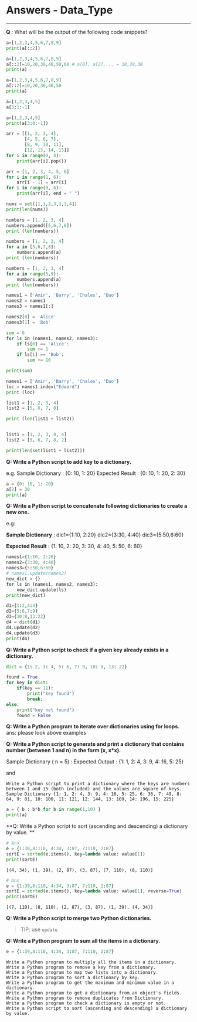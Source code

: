 
# Answers - Data_Type
-----

**Q** : What will be the output of the following code snippets?


```python
a=[1,2,3,4,5,6,7,8,9]
print(a[::2])
```


```python
a=[1,2,3,4,5,6,7,8,9]
a[::2]=10,20,30,40,50,60 # a[0], a[2],... = 10,20,30
print(a)
```


```python
a=[1,2,3,4,5,6,7,8,9]
a[::2]=10,20,30,40,50
print(a)
```


```python
a=[1,2,3,4,5]
a[3:1:-1]
```


```python
a=[1,2,3,4,5]
print(a[3:0:-1])
```


```python
arr = [[1, 2, 3, 4],
       [4, 5, 6, 7],
       [8, 9, 10, 11],
       [12, 13, 14, 15]]
for i in range(0, 4):
    print(arr[i].pop())
```


```python
arr = [1, 2, 3, 4, 5, 6]
for i in range(1, 6):
    arr[i - 1] = arr[i]
for i in range(0, 6): 
    print(arr[i], end = " ")
```


```python
nums = set([1,1,2,3,3,3,4])
print(len(nums))
```


```python
numbers = [1, 2, 3, 4]
numbers.append([5,6,7,8])
print (len(numbers))
```


```python
numbers = [1, 2, 3, 4]
for a in [5,6,7,8]:
    numbers.append(a)
print (len(numbers))
```


```python
numbers = [1, 2, 3, 4]
for a in range(5,9):
    numbers.append(a)
print (len(numbers))
```


```python
names1 = ['Amir', 'Barry', 'Chales', 'Dao']
names2 = names1
names3 = names1[:]

names2[0] = 'Alice'
names3[1] = 'Bob'

sum = 0
for ls in (names1, names2, names3):
    if ls[0] == 'Alice':
        sum += 1
    if ls[1] == 'Bob':
        sum += 10

print(sum)
```


```python
names1 = ['Amir', 'Barry', 'Chales', 'Dao']
loc = names1.index("Edward")
print (loc)
```


```python
list1 = [1, 2, 3, 4]
list2 = [5, 6, 7, 8]

print (len(list1 + list2))
```


```python

list1 = [1, 2, 3, 8, 4]
list2 = [5, 6, 7, 8, 2]

print(len(set(list1 + list2)))
```

**Q: Write a Python script to add key to a dictionary.**

e.g. Sample Dictionary : {0: 10, 1: 20} Expected Result : {0: 10, 1: 20, 2: 30}


```python
a = {0: 10, 1: 20}
a[2] = 30
print(a)
```

**Q: Write a Python script to concatenate following dictionaries to create a new one.**

e.g:

**Sample Dictionary** : dic1={1:10, 2:20} dic2={3:30, 4:40} dic3={5:50,6:60}

**Expected Result** : {1: 10, 2: 20, 3: 30, 4: 40, 5: 50, 6: 60}



```python
names1={1:10, 2:20} 
names2={3:30, 4:40}
names3={5:50,6:60}
# names1.update(names2)
new_dict = {}
for ls in (names1, names2, names3):
    new_dict.update(ls)
print(new_dict)
```


```python
d1={1:2,3:4}
d2={5:6,7:9}
d3={10:8,13:22}
d4 = dict(d1)
d4.update(d2)
d4.update(d3)
print(d4)
```

**Q: Write a Python script to check if a given key already exists in a dictionary.**


```python
dict = {1: 2, 3: 4, 5: 6, 7: 9, 10: 8, 13: 22}

found = True
for key in dict:
    if(key == 11):
        print("key found")
        break;
else:
    print("key not found")
    found = False
```

**Q: Write a Python program to iterate over dictionaries using for loops.**
ans: please look above examples

**Q: Write a Python script to generate and print a dictionary that contains number (between 1 and n) in the form (x, x*x).**

Sample Dictionary ( n = 5) : Expected Output : {1: 1, 2: 4, 3: 9, 4: 16, 5: 25}

and 

    Write a Python script to print a dictionary where the keys are numbers between 1 and 15 (both included) and the values are square of keys. Sample Dictionary {1: 1, 2: 4, 3: 9, 4: 16, 5: 25, 6: 36, 7: 49, 8: 64, 9: 81, 10: 100, 11: 121, 12: 144, 13: 169, 14: 196, 15: 225}


```python
a = { b : b*b for b in range(1,10) } 
print(a)
```

**Q: Write a Python script to sort (ascending and descending) a dictionary by value. **


```python
# Ans
e = {1:39,8:110, 4:34, 3:87, 7:110, 2:87}
sortE = sorted(e.items(), key=lambda value: value[1])
print(sortE)
```

    [(4, 34), (1, 39), (2, 87), (3, 87), (7, 110), (8, 110)]



```python
# Ans
e = {1:39,8:110, 4:34, 3:87, 7:110, 2:87}
sortE = sorted(e.items(), key=lambda value: value[1], reverse=True)
print(sortE)
```

    [(7, 110), (8, 110), (2, 87), (3, 87), (1, 39), (4, 34)]


**Q: Write a Python script to merge two Python dictionaries.**
> TIP: use `update`

**Q: Write a Python program to sum all the items in a dictionary.**


```python
e = {1:39,8:110, 4:34, 3:87, 7:110, 2:87}
```

    Write a Python program to multiply all the items in a dictionary.
    Write a Python program to remove a key from a dictionary.
    Write a Python program to map two lists into a dictionary.
    Write a Python program to sort a dictionary by key.
    Write a Python program to get the maximum and minimum value in a dictionary.
    Write a Python program to get a dictionary from an object's fields.
    Write a Python program to remove duplicates from Dictionary.
    Write a Python program to check a dictionary is empty or not.
    Write a Python script to sort (ascending and descending) a dictionary by value.
